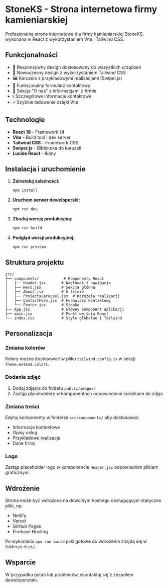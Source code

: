 # StoneKS - Strona internetowa firmy kamieniarskiej

Profesjonalna strona internetowa dla firmy kamieniarskiej StoneKS, wykonana w React z wykorzystaniem Vite i Tailwind CSS.

## Funkcjonalności

- 📱 Responsywny design dostosowany do wszystkich urządzeń
- 🎨 Nowoczesny design z wykorzystaniem Tailwind CSS
- 🖼️ Karuzela z przykładowymi realizacjami (Swiper.js)
- 📧 Funkcjonalny formularz kontaktowy
- 🏢 Sekcja "O nas" z informacjami o firmie
- 📞 Szczegółowe informacje kontaktowe
- ⚡ Szybkie ładowanie dzięki Vite

## Technologie

- **React 18** - Framework UI
- **Vite** - Build tool i dev server
- **Tailwind CSS** - Framework CSS
- **Swiper.js** - Biblioteka do karuzeli
- **Lucide React** - Ikony

## Instalacja i uruchomienie

1. **Zainstaluj zależności:**
   ```bash
   npm install
   ```

2. **Uruchom serwer deweloperski:**
   ```bash
   npm run dev
   ```

3. **Zbuduj wersję produkcyjną:**
   ```bash
   npm run build
   ```

4. **Podgląd wersji produkcyjnej:**
   ```bash
   npm run preview
   ```

## Struktura projektu

```
src/
├── components/           # Komponenty React
│   ├── Header.jsx       # Nagłówek z nawigacją
│   ├── Hero.jsx         # Sekcja główna
│   ├── About.jsx        # O firmie
│   ├── ProjectsCarousel.jsx  # Karuzela realizacji
│   ├── ContactForm.jsx  # Formularz kontaktowy
│   └── Footer.jsx       # Stopka
├── App.jsx              # Główny komponent aplikacji
├── main.jsx             # Punkt wejścia React
└── index.css            # Style globalne i Tailwind
```

## Personalizacja

### Zmiana kolorów
Kolory można dostosować w pliku `tailwind.config.js` w sekcji `theme.extend.colors`.

### Dodanie zdjęć
1. Dodaj zdjęcia do folderu `public/images/`
2. Zastąp placeholdery w komponentach odpowiednimi ścieżkami do zdjęć

### Zmiana treści
Edytuj komponenty w folderze `src/components/` aby dostosować:
- Informacje kontaktowe
- Opisy usług
- Przykładowe realizacje
- Dane firmy

### Logo
Zastąp placeholder logo w komponencie `Header.jsx` odpowiednim plikiem graficznym.

## Wdrożenie

Strona może być wdrożona na dowolnym hostingu obsługującym statyczne pliki, np:
- Netlify
- Vercel
- GitHub Pages
- Firebase Hosting

Po wykonaniu `npm run build` pliki gotowe do wdrożenia znajdą się w folderze `dist/`.

## Wsparcie

W przypadku pytań lub problemów, skontaktuj się z zespołem deweloperskim.
